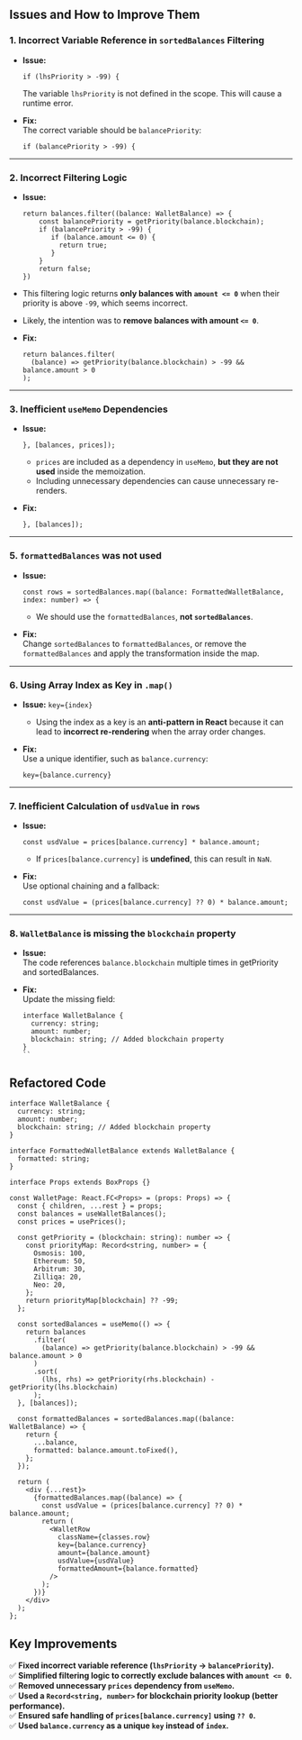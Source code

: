 ## **Issues and How to Improve Them**

### **1\. Incorrect Variable Reference in `sortedBalances` Filtering**

- **Issue:**

  `if (lhsPriority > -99) {`

  The variable `lhsPriority` is not defined in the scope. This will cause a runtime error.

- **Fix:**\
  The correct variable should be `balancePriority`:

  `if (balancePriority > -99) {`

---

### **2\. Incorrect Filtering Logic**

- **Issue:**

  ```
  return balances.filter((balance: WalletBalance) => {
      const balancePriority = getPriority(balance.blockchain);
      if (balancePriority > -99) {
         if (balance.amount <= 0) {
           return true;
         }
      }
      return false;
  })
  ```

- This filtering logic returns **only balances with `amount <= 0`** when their priority is above `-99`, which seems incorrect.
- Likely, the intention was to **remove balances with amount `<= 0`**.

- **Fix:**

  ```
  return balances.filter(
    (balance) => getPriority(balance.blockchain) > -99 && balance.amount > 0
  );
  ```

---

### **3\. Inefficient `useMemo` Dependencies**

- **Issue:**

  `}, [balances, prices]);`

  - `prices` are included as a dependency in `useMemo`, **but they are not used** inside the memoization.
  - Including unnecessary dependencies can cause unnecessary re-renders.

- **Fix:**

  `}, [balances]);`

---

### **5\. `formattedBalances` was not used**

- **Issue:**

  `const rows = sortedBalances.map((balance: FormattedWalletBalance, index: number) => {`

  - We should use the `formattedBalances`, **not `sortedBalances`**.

- **Fix:**\
  Change `sortedBalances` to `formattedBalances`, or remove the `formattedBalances` and apply the transformation inside the map.

---

### **6\. Using Array Index as Key in `.map()`**

- **Issue:**
  `key={index}`

  - Using the index as a key is an **anti-pattern in React** because it can lead to **incorrect re-rendering** when the array order changes.

- **Fix:**\
  Use a unique identifier, such as `balance.currency`:

  `key={balance.currency}`

---

### **7\. Inefficient Calculation of `usdValue` in `rows`**

- **Issue:**

  `const usdValue = prices[balance.currency] * balance.amount;`

  - If `prices[balance.currency]` is **undefined**, this can result in `NaN`.

- **Fix:**\
  Use optional chaining and a fallback:

  `const usdValue = (prices[balance.currency] ?? 0) * balance.amount;`

---

### **8\. `WalletBalance` is missing the `blockchain` property**

- **Issue:**\
   The code references `balance.blockchain` multiple times in getPriority and sortedBalances.

- **Fix:**\
  Update the missing field:
  ```
  interface WalletBalance {
    currency: string;
    amount: number;
    blockchain: string; // Added blockchain property
  }
  ``
  ```

## **Refactored Code**

```tsx
interface WalletBalance {
  currency: string;
  amount: number;
  blockchain: string; // Added blockchain property
}

interface FormattedWalletBalance extends WalletBalance {
  formatted: string;
}

interface Props extends BoxProps {}

const WalletPage: React.FC<Props> = (props: Props) => {
  const { children, ...rest } = props;
  const balances = useWalletBalances();
  const prices = usePrices();

  const getPriority = (blockchain: string): number => {
    const priorityMap: Record<string, number> = {
      Osmosis: 100,
      Ethereum: 50,
      Arbitrum: 30,
      Zilliqa: 20,
      Neo: 20,
    };
    return priorityMap[blockchain] ?? -99;
  };

  const sortedBalances = useMemo(() => {
    return balances
      .filter(
        (balance) => getPriority(balance.blockchain) > -99 && balance.amount > 0
      )
      .sort(
        (lhs, rhs) => getPriority(rhs.blockchain) - getPriority(lhs.blockchain)
      );
  }, [balances]);

  const formattedBalances = sortedBalances.map((balance: WalletBalance) => {
    return {
      ...balance,
      formatted: balance.amount.toFixed(),
    };
  });

  return (
    <div {...rest}>
      {formattedBalances.map((balance) => {
        const usdValue = (prices[balance.currency] ?? 0) * balance.amount;
        return (
          <WalletRow
            className={classes.row}
            key={balance.currency}
            amount={balance.amount}
            usdValue={usdValue}
            formattedAmount={balance.formatted}
          />
        );
      })}
    </div>
  );
};
```

## **Key Improvements**

✅ **Fixed incorrect variable reference (`lhsPriority` → `balancePriority`).**\
✅ **Simplified filtering logic to correctly exclude balances with `amount <= 0`.**\
✅ **Removed unnecessary `prices` dependency from `useMemo`.**\
✅ **Used a `Record<string, number>` for blockchain priority lookup (better performance).**\
✅ **Ensured safe handling of `prices[balance.currency]` using `?? 0`.**\
✅ **Used `balance.currency` as a unique `key` instead of `index`.**
